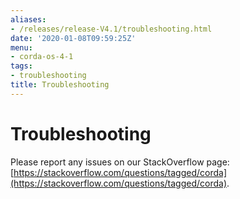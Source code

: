 ```yaml
---
aliases:
- /releases/release-V4.1/troubleshooting.html
date: '2020-01-08T09:59:25Z'
menu:
- corda-os-4-1
tags:
- troubleshooting
title: Troubleshooting
---
```



# Troubleshooting

Please report any issues on our StackOverflow page: [https://stackoverflow.com/questions/tagged/corda](https://stackoverflow.com/questions/tagged/corda).

